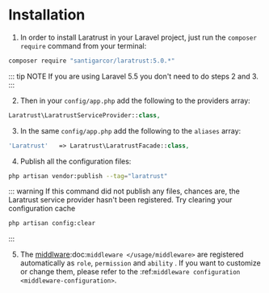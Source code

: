 # Installation

1. In order to install Laratrust in your Laravel project, just run the `composer require` command from your terminal:
```bash
composer require "santigarcor/laratrust:5.0.*"
```

::: tip NOTE
If you are using Laravel 5.5 you don't need to do steps 2 and 3.
:::

2. Then in your `config/app.php` add the following to the providers array:
```php
Laratrust\LaratrustServiceProvider::class,
```

3. In the same `config/app.php` add the following to the `aliases` array:
```php
'Laratrust'   => Laratrust\LaratrustFacade::class,
```

4. Publish all the configuration files:
```bash
php artisan vendor:publish --tag="laratrust"
```
::: warning
If this command did not publish any files, chances are, the Laratrust service provider hasn't been registered. Try clearing your configuration cache
```bash
php artisan config:clear
```
:::


5. The [middlware]():doc:`middleware </usage/middleware>` are registered automatically as ``role``, ``permission`` and ``ability`` . If you want to customize or change them, please refer to the :ref:`middleware configuration <middleware-configuration>`.


